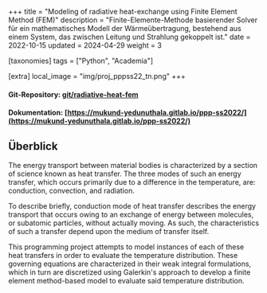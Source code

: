 +++
title = "Modeling of radiative heat-exchange using Finite Element Method (FEM)"
description = "Finite-Elemente-Methode basierender Solver für ein mathematisches Modell der Wärmeübertragung, bestehend aus einem System, das zwischen Leitung und Strahlung gekoppelt ist."
date = 2022-10-15
updated = 2024-04-29
weight = 3

[taxonomies]
tags = ["Python", "Academia"]

[extra]
local_image = "img/proj_pppss22_tn.png"
+++

#### Git-Repository: [git/radiative-heat-fem](https://git.mukund-yedunuthala.de/mukund-yedunuthala/radiative-heat-fem)
#### Dokumentation: [https://mukund-yedunuthala.gitlab.io/ppp-ss2022/](https://mukund-yedunuthala.gitlab.io/ppp-ss2022/)

## Überblick
The energy transport between material bodies is characterized by a section of science known as heat transfer. The three modes of such an energy transfer, which occurs primarily due to a difference in the temperature, are: conduction, convection, and radiation.

To describe briefly, conduction mode of heat transfer describes the energy transport that occurs owing to an exchange of energy between molecules, or subatomic particles, without actually moving. As such, the characteristics of such a transfer depend upon the medium of transfer itself.

This programming project attempts to model instances of each of these heat transfers in order to evaluate the temperature distribution. These governing equations are characterized in their weak integral formulations, which in turn are discretized using Galerkin's approach to develop a finite element method-based model to evaluate said temperature distribution.

